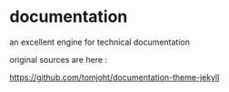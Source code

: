 # documentation
an excellent engine for technical documentation

original sources are here :

https://github.com/tomjoht/documentation-theme-jekyll
